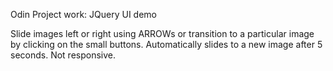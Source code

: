 Odin Project work: JQuery UI demo

Slide images left or right using ARROWs or transition to a particular image by clicking on the small buttons. Automatically slides to a new image after 5 seconds. Not responsive.
